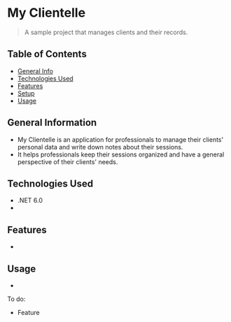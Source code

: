 # My Clientelle
> A sample project that manages clients and their records.

## Table of Contents
* [General Info](#general-information)
* [Technologies Used](#technologies-used)
* [Features](#features)
* [Setup](#setup)
* [Usage](#usage)

## General Information
- My Clientelle is an application for professionals to manage their clients' personal data and write down notes about their sessions.
- It helps professionals keep their sessions organized and have a general perspective of their clients' needs.

## Technologies Used
- .NET 6.0
- 


## Features
-

## Usage
-



To do:
- Feature 


<!-- This project is open source -->
